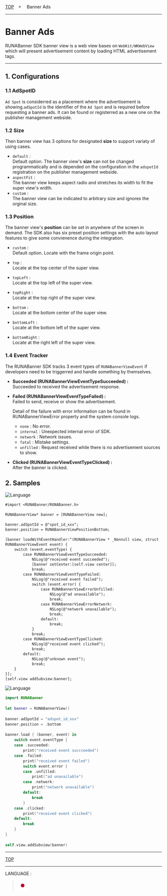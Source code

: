 [TOP](/README.md#top)　>　 Banner Ads

---

# Banner Ads

RUNABanner SDK banner view is a web view bases on `WebKit/WKWebView` which will present advertisement content by loading HTML advertisement tags.

---

## 1. Configurations

### 1.1 AdSpotID

`Ad Spot` is considerred as a placement where the advertisement is showing.`adSpotId` is the identifier of the `Ad Spot` and is required before requesting a banner ads. It can be found or registerred as a new one on the publisher management webside.

### 1.2 Size

Then banner view has 3 options for designated **size** to support variaty of using cases.
- `default` :<br>
Default option. The banner view's **size** can not be changed programmatically and is depended on the configuration in the `adspotId` registration on the publisher management webside.
- `aspectFit` : <br>
The banner view keeps aspect radio and stretches its width to fit the super view's width.
- `custom` :<br>
The banner view can be indicated to arbitrary size and ignores the orginal size.


### 1.3 Position

The banner view's **position** can be set in anywhere of the screen in demand. The SDK also has six preset position settings with the auto layout features to give some convienence during the integration.

- `custom` :<br>
Default option. Locate with the frame origin point.

- `top` :<br>
Locate at the top center of the super view.

- `topLeft` :<br>
Locate at the top left of the super view.

- `topRight` :<br>
Locate at the top right of the super view.

- `bottom` :<br>
Locate at the bottom center of the super view.

- `bottomLeft` :<br>
Locate at the bottom left of the super view.

- `bottomRight` :<br>
Locate at the right left of the super view.

### 1.4 Event Tracker

The RUNABanner SDK tracks 3 event types of `RUNABannerViewEvent` if developers need to be triggerred and handle something by themselves.

- **Succeeded (RUNABannerViewEventTypeSucceeded) :**<br>
  Succeeded to received the advertisement response.

- **Failed (RUNABannerViewEventTypeFailed) :**<br>
  Failed to send, receive or show the advertisement. 
  
  Detail of the failure with error information can be found in RUNABannerViewError property and the system console logs. 
  - `none` : No error.
  - `internal` : Unexpected internal error of SDK.
  - `network` : Network issues.
  - `fatal` : Mistake settings.
  - `unfilled` : Request received while there is no advertisement sources to show.

- **Clicked (RUNABannerViewEventTypeClicked) :**<br>
  After the banner is clicked.


## 2. Samples

![Language](http://img.shields.io/badge/language-ObjctiveC-red.svg?style=flat)

```objc
#import <RUNABanner/RUNABanner.h>

RUNABannerView* banner = [RUNABannerView new];

banner.adSpotId = @"spot_id_xxx";
banner.position = RUNABannerViewPositionBottom;

[banner loadWithEventHandler:^(RUNABannerView * _Nonnull view, struct RUNABannerViewEvent event) {
    switch (event.eventType) {
        case RUNABannerViewEventTypeSucceeded:
            NSLog(@"received event succeeded");
            [banner setCenter:[self.view center]];
            break;
        case RUNABannerViewEventTypeFailed:
            NSLog(@"received event failed");
            switch (event.error) {
                case RUNABannerViewErrorUnfilled:
                    NSLog(@"ad unavailable");
                    break;
                case RUNABannerViewErrorNetwork:
                    NSLog(@"network unavailable");
                    break;
                default:
                    break;
            }
            break;
        case RUNABannerViewEventTypeClicked:
            NSLog(@"received event clicked");
            break;
        default:
            NSLog(@"unknown event");
            break;
    }
}];
[self.view addSubview:banner];
```

![Language](http://img.shields.io/badge/language-Swift-red.svg?style=flat)

```swift
import RUNABanner

let banner = RUNABannerView()

banner.adSpotId = "adspot_id_xxx"
banner.position = .bottom

banner.load { (banner, event) in
    switch event.eventType {
    case .succeeded:
        print("received event succceeded")
    case .failed:
        print("received event failed")
        switch event.error {
        case .unfilled:
            print("ad unavailable")
        case .network:
            print("network unavailable")
        default:
            break
        }
    case .clicked:
        print("received event clicked")
    default:
        break
    }
}

self.view.addSubview(banner)
```

---

[TOP](/README.md#top)

---

LANGUAGE :

> [![ja](/doc/lang/ja.png)](/doc/ja/bannerads/README.md)
